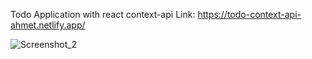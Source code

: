 Todo Application with react context-api Link: https://todo-context-api-ahmet.netlify.app/

![Screenshot_2](https://github.com/AhmetUnsal98/todo-context-api/assets/66937298/97ba2a77-e199-4a70-8e74-0b9cc68c99c6)
